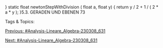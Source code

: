}
static float newtonStepWithDivision ( float a, float y)
{
return y / 2 + 1 / ( 2 * a * y );
}5.3. GERADEN UND EBENEN 73

   Tags & Topics:
   

[Previous: #Analysis-Lineare_Algebra-230308_631](Analysis-Lineare_Algebra-230308_631.md)

[Next: #Analysis-Lineare_Algebra-230308_631](Analysis-Lineare_Algebra-230308_631.md)